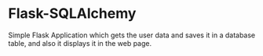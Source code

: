 # Flask-SQLAlchemy
Simple Flask Application which gets the user data and saves it in a database table, and also it displays it in the web page.
